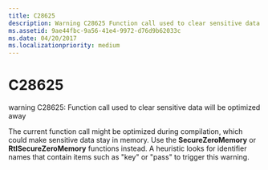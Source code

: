 ```yaml
---
title: C28625
description: Warning C28625 Function call used to clear sensitive data will be optimized away.
ms.assetid: 9ae44fbc-9a56-41e4-9972-d76d9b62033c
ms.date: 04/20/2017
ms.localizationpriority: medium
---
```


# C28625


warning C28625: Function call used to clear sensitive data will be optimized away

The current function call might be optimized during compilation, which could make sensitive data stay in memory. Use the **SecureZeroMemory** or **RtlSecureZeroMemory** functions instead. A heuristic looks for identifier names that contain items such as "key" or "pass" to trigger this warning.

 

 





